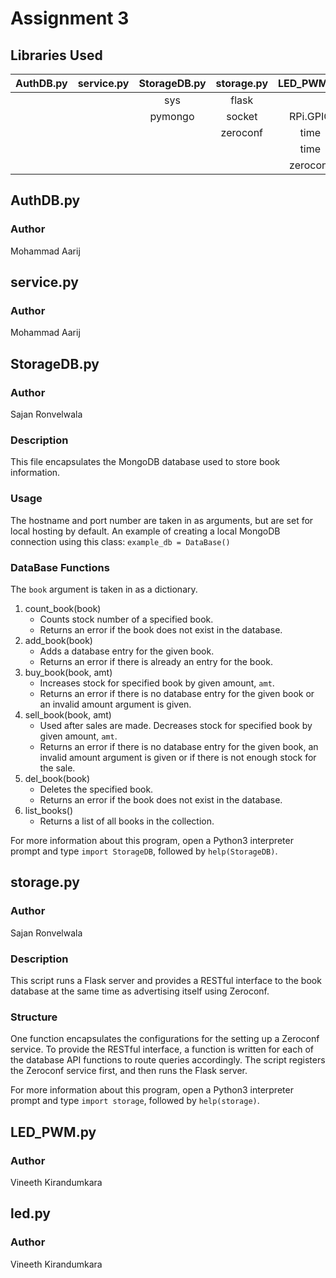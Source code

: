 # Assignment 3

## Libraries Used
|AuthDB.py|service.py|StorageDB.py|storage.py|LED_PWM.py|led.py|
|:-:|:-:|:-:|:-:|:-:|:-:|
|||sys|flask||sys|
|||pymongo|socket|RPi.GPIO|socket|
||||zeroconf|time|logging|
|||||time|
|||||zeroconf|



## AuthDB.py
### Author
Mohammad Aarij
## service.py
### Author
Mohammad Aarij
## StorageDB.py
### Author
Sajan Ronvelwala
### Description
This file encapsulates the MongoDB database used to store book information.
### Usage
The hostname and port number are taken in as arguments, but are set for local hosting by default. An example of creating a local MongoDB connection using this class:
```example_db = DataBase()```
### DataBase Functions
The ```book``` argument is taken in as a dictionary.
1. count_book(book)
    * Counts stock number of a specified book.
    * Returns an error if the book does not exist in the database.
2. add_book(book)
    * Adds a database entry for the given book.
    * Returns an error if there is already an entry for the book.
3. buy_book(book, amt)
    * Increases stock for specified book by given amount, ```amt```. 
    * Returns an error if there is no database entry for the given book or an invalid amount argument is given.
4. sell_book(book, amt)
    * Used after sales are made. Decreases stock for specified book by given amount, ```amt```. 
    * Returns an error if there is no database entry for the given book, an invalid amount argument is given or if there is not enough stock for the sale.
5. del_book(book)
    * Deletes the specified book.
    * Returns an error if the book does not exist in the database.
6. list_books()
    * Returns a list of all books in the collection.

For more information about this program, open a Python3 interpreter prompt and
type ```import StorageDB```, followed by ```help(StorageDB)```.


## storage.py
### Author
Sajan Ronvelwala
### Description
This script runs a Flask server and provides a RESTful interface to the book database at the same time as advertising itself using Zeroconf.
### Structure
One function encapsulates the configurations for the setting up a Zeroconf service.
To provide the RESTful interface, a function is written for each of the database API functions to route queries accordingly.
The script registers the Zeroconf service first, and then runs the Flask server.

For more information about this program, open a Python3 interpreter prompt and
type ```import storage```, followed by ```help(storage)```.

## LED_PWM.py
### Author
Vineeth Kirandumkara
## led.py
### Author
Vineeth Kirandumkara